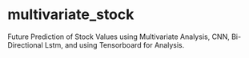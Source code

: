 # multivariate_stock
Future Prediction of Stock Values using Multivariate Analysis, CNN, Bi-Directional Lstm, and using Tensorboard for Analysis.
